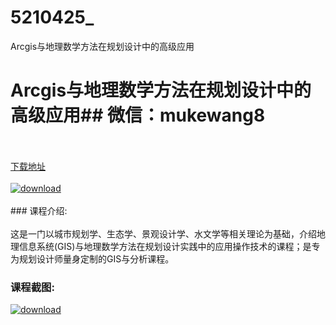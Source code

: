 # 5210425_
Arcgis与地理数学方法在规划设计中的高级应用
# Arcgis与地理数学方法在规划设计中的高级应用## 微信：mukewang8
<br/></br>[下载地址](http://www.36tz.cn/article/5210425 "下载地址")
<br/></br>[![download](http://36tz.cn/muke_img/2020_02_1-88.png "下载地址")](http://www.36tz.cn/article/5210425 "下载地址")
<br/></br>### 课程介绍:<br/></br>这是一门以城市规划学、生态学、景观设计学、水文学等相关理论为基础，介绍地理信息系统(GIS)与地理数学方法在规划设计实践中的应用操作技术的课程；是专为规划设计师量身定制的GIS与分析课程。

### 课程截图:
[![download](http://36tz.cn/muke_img/2020_02_11-85.png "下载地址")](http://www.36tz.cn/article/5210425 "下载地址")
